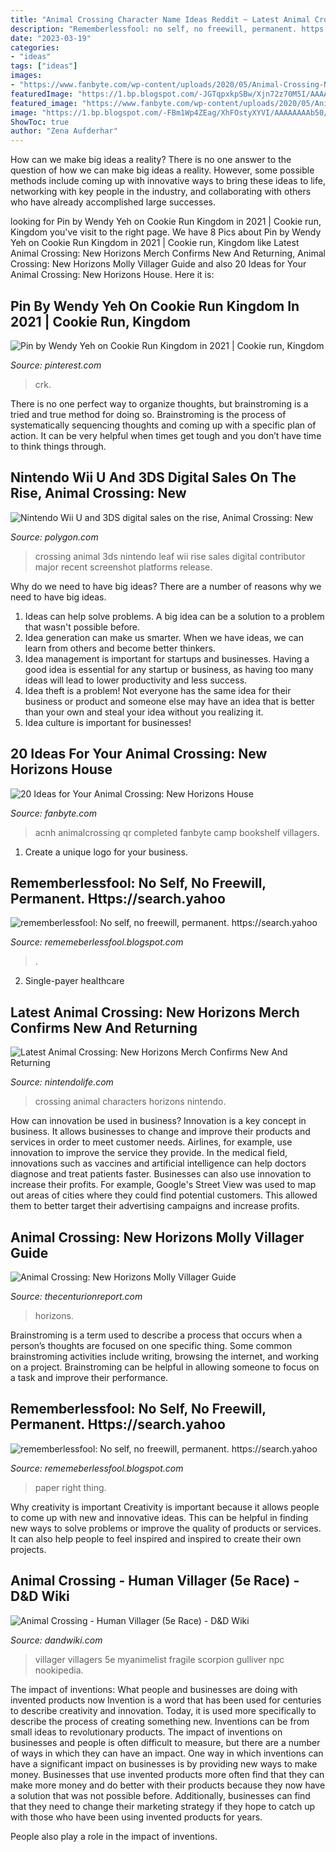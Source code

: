 ```yaml
---
title: "Animal Crossing Character Name Ideas Reddit ~ Latest Animal Crossing: New Horizons Merch Confirms New And Returning"
description: "Rememberlessfool: no self, no freewill, permanent. https://search.yahoo"
date: "2023-03-19"
categories:
- "ideas"
tags: ["ideas"]
images:
- "https://www.fanbyte.com/wp-content/uploads/2020/05/Animal-Crossing-New-Horizon-2.jpg?x31625&amp;x31625"
featuredImage: "https://1.bp.blogspot.com/-JGTqpxkpSBw/Xjn72z70M5I/AAAAAAAAcUY/0qwb-tXAPf8z1JGu1WwUBCHjAFCougPfgCLcBGAsYHQ/s1600/Untitled285.png"
featured_image: "https://www.fanbyte.com/wp-content/uploads/2020/05/Animal-Crossing-New-Horizon-2.jpg?x31625&amp;x31625"
image: "https://1.bp.blogspot.com/-FBm1Wp4ZEag/XhFOstyXYVI/AAAAAAAAb50/keWQxPVsxfgvOmJuFnu9vK1LR1VdOV7XgCLcBGAsYHQ/s1600/Untitled99.png"
ShowToc: true
author: "Zena Aufderhar"
---
```



How can we make big ideas a reality?
There is no one answer to the question of how we can make big ideas a reality. However, some possible methods include coming up with innovative ways to bring these ideas to life, networking with key people in the industry, and collaborating with others who have already accomplished large successes.

	

		
looking for Pin by Wendy Yeh on Cookie Run Kingdom in 2021 | Cookie run, Kingdom you've visit to the right page. We have 8 Pics about Pin by Wendy Yeh on Cookie Run Kingdom in 2021 | Cookie run, Kingdom like Latest Animal Crossing: New Horizons Merch Confirms New And Returning, Animal Crossing: New Horizons Molly Villager Guide and also 20 Ideas for Your Animal Crossing: New Horizons House. Here it is:
		
    
## Pin By Wendy Yeh On Cookie Run Kingdom In 2021 | Cookie Run, Kingdom

<img loading=lazy src="https://i.pinimg.com/736x/9c/b6/36/9cb636e698ad7cafbfb79bacad1861ea.jpg" onerror="this.onerror=null;this.src='https://tse2.mm.bing.net/th?id=OIP.dYCs6W59-b_xT1sqXghDpgHaFi&amp;pid=15.1';" alt="Pin by Wendy Yeh on Cookie Run Kingdom in 2021 | Cookie run, Kingdom">

_Source: pinterest.com_

>crk. 

	

There is no one perfect way to organize thoughts, but brainstroming is a tried and true method for doing so. Brainstroming is the process of systematically sequencing thoughts and coming up with a specific plan of action. It can be very helpful when times get tough and you don’t have time to think things through.

    
## Nintendo Wii U And 3DS Digital Sales On The Rise, Animal Crossing: New

<img loading=lazy src="https://cdn.vox-cdn.com/thumbor/Fk6uZFutWdWnP4EZtnlrf2V2Yyc=/40x0:760x480/1200x800/filters:focal(40x0:760x480)/cdn.vox-cdn.com/uploads/chorus_image/image/12125287/animal-crossing-3ds-screenshot-flowers.0.jpg" onerror="this.onerror=null;this.src='https://tse3.mm.bing.net/th?id=OIP.YZAb5A4Ph0UT0bQObgPVjAHaE8&amp;pid=15.1';" alt="Nintendo Wii U and 3DS digital sales on the rise, Animal Crossing: New">

_Source: polygon.com_

>crossing animal 3ds nintendo leaf wii rise sales digital contributor major recent screenshot platforms release. 

	

Why do we need to have big ideas?
There are a number of reasons why we need to have big ideas. 
1. Ideas can help solve problems. A big idea can be a solution to a problem that wasn't possible before. 
2. Idea generation can make us smarter. When we have ideas, we can learn from others and become better thinkers. 
3. Idea management is important for startups and businesses. Having a good idea is essential for any startup or business, as having too many ideas will lead to lower productivity and less success. 
4. Idea theft is a problem! Not everyone has the same idea for their business or product and someone else may have an idea that is better than your own and steal your idea without you realizing it. 
5. Idea culture is important for businesses!

    
## 20 Ideas For Your Animal Crossing: New Horizons House

<img loading=lazy src="https://www.fanbyte.com/wp-content/uploads/2020/05/Animal-Crossing-New-Horizon-2.jpg?x31625&amp;x31625" onerror="this.onerror=null;this.src='https://tse4.mm.bing.net/th?id=OIP.Kmlf-jtK2OqRDZrRDHik3wHaEF&amp;pid=15.1';" alt="20 Ideas for Your Animal Crossing: New Horizons House">

_Source: fanbyte.com_

>acnh animalcrossing qr completed fanbyte camp bookshelf villagers. 

	

1. Create a unique logo for your business.

    
## Rememberlessfool: No Self, No Freewill, Permanent. Https://search.yahoo

<img loading=lazy src="https://1.bp.blogspot.com/-FBm1Wp4ZEag/XhFOstyXYVI/AAAAAAAAb50/keWQxPVsxfgvOmJuFnu9vK1LR1VdOV7XgCLcBGAsYHQ/s1600/Untitled99.png" onerror="this.onerror=null;this.src='https://tse4.mm.bing.net/th?id=OIP.pbQ6dpe6kwW_zSz-1T4lHgHaEK&amp;pid=15.1';" alt="rememberlessfool: No self, no freewill, permanent. https://search.yahoo">

_Source: rememeberlessfool.blogspot.com_

>. 

	

2. Single-payer healthcare

    
## Latest Animal Crossing: New Horizons Merch Confirms New And Returning

<img loading=lazy src="http://images.nintendolife.com/6759ceab4d328/1280x720.jpg" onerror="this.onerror=null;this.src='https://tse3.mm.bing.net/th?id=OIP.U7x0iGvD-ye8C4d8tiiBlwHaEK&amp;pid=15.1';" alt="Latest Animal Crossing: New Horizons Merch Confirms New And Returning">

_Source: nintendolife.com_

>crossing animal characters horizons nintendo. 

	

How can innovation be used in business?
Innovation is a key concept in business. It allows businesses to change and improve their products and services in order to meet customer needs. Airlines, for example, use innovation to improve the service they provide. In the medical field, innovations such as vaccines and artificial intelligence can help doctors diagnose and treat patients faster. Businesses can also use innovation to increase their profits. For example, Google's Street View was used to map out areas of cities where they could find potential customers. This allowed them to better target their advertising campaigns and increase profits.

    
## Animal Crossing: New Horizons Molly Villager Guide

<img loading=lazy src="https://thecenturionreport.com/wp-content/uploads/2020/12/mollys-birthday.jpg" onerror="this.onerror=null;this.src='https://tse2.mm.bing.net/th?id=OIP.OcXEuB9m8F2uRZILcBVQbgHaEK&amp;pid=15.1';" alt="Animal Crossing: New Horizons Molly Villager Guide">

_Source: thecenturionreport.com_

>horizons. 

	

Brainstroming is a term used to describe a process that occurs when a person’s thoughts are focused on one specific thing. Some common brainstroming activities include writing, browsing the internet, and working on a project. Brainstroming can be helpful in allowing someone to focus on a task and improve their performance.

    
## Rememberlessfool: No Self, No Freewill, Permanent. Https://search.yahoo

<img loading=lazy src="https://1.bp.blogspot.com/-JGTqpxkpSBw/Xjn72z70M5I/AAAAAAAAcUY/0qwb-tXAPf8z1JGu1WwUBCHjAFCougPfgCLcBGAsYHQ/s1600/Untitled285.png" onerror="this.onerror=null;this.src='https://tse3.mm.bing.net/th?id=OIP.E0vpHRmWHzCtZhErewgyOgHaEK&amp;pid=15.1';" alt="rememberlessfool: No self, no freewill, permanent. https://search.yahoo">

_Source: rememeberlessfool.blogspot.com_

>paper right thing. 

	

Why creativity is important
Creativity is important because it allows people to come up with new and innovative ideas. This can be helpful in finding new ways to solve problems or improve the quality of products or services. It can also help people to feel inspired and inspired to create their own projects.

    
## Animal Crossing - Human Villager (5e Race) - D&amp;D Wiki

<img loading=lazy src="https://www.dandwiki.com/w/images/f/fe/Boy_1_NH.png" onerror="this.onerror=null;this.src='https://tse4.mm.bing.net/th?id=OIP.RnZdSzoXEky9mZaW-3UeuQHaNG&amp;pid=15.1';" alt="Animal Crossing - Human Villager (5e Race) - D&amp;D Wiki">

_Source: dandwiki.com_

>villager villagers 5e myanimelist fragile scorpion gulliver npc nookipedia. 

	

The impact of inventions: What people and businesses are doing with invented products now
Invention is a word that has been used for centuries to describe creativity and innovation. Today, it is used more specifically to describe the process of creating something new. Inventions can be from small ideas to revolutionary products. The impact of inventions on businesses and people is often difficult to measure, but there are a number of ways in which they can have an impact. 
One way in which inventions can have a significant impact on businesses is by providing new ways to make money. Businesses that use invented products more often find that they can make more money and do better with their products because they now have a solution that was not possible before. Additionally, businesses can find that they need to change their marketing strategy if they hope to catch up with those who have been using invented products for years. 

People also play a role in the impact of inventions.

